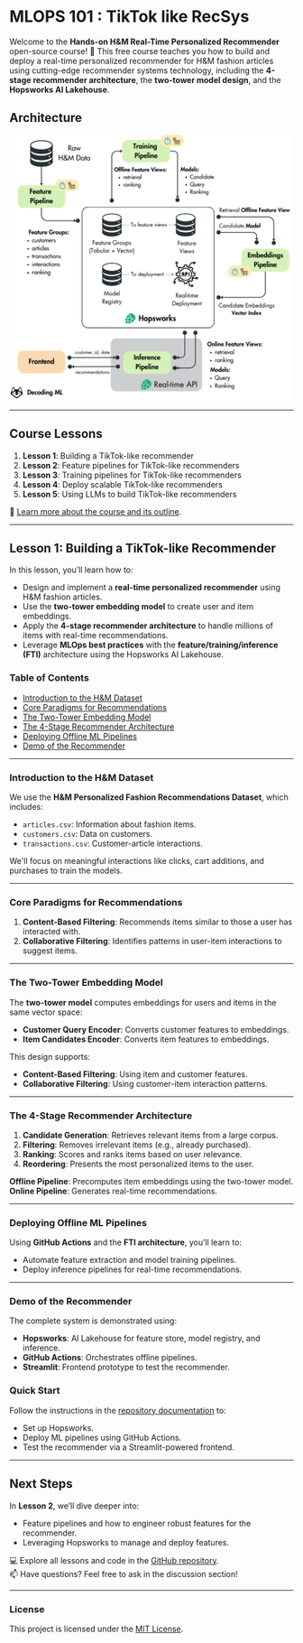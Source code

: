 # MLOPS 101 : TikTok like RecSys

Welcome to the **Hands-on H&M Real-Time Personalized Recommender** open-source course! 🎉 This free course teaches you how to build and deploy a real-time personalized recommender for H&M fashion articles using cutting-edge recommender systems technology, including the **4-stage recommender architecture**, the **two-tower model design**, and the **Hopsworks AI Lakehouse**.

## Architecture

![Architecture](https://github.com/machinelearningzuu/MLOPS_101-TikTok_like_RecSys/raw/main/Architecture.jpeg)

---

## Course Lessons

1. **Lesson 1**: Building a TikTok-like recommender
2. **Lesson 2**: Feature pipelines for TikTok-like recommenders
3. **Lesson 3**: Training pipelines for TikTok-like recommenders
4. **Lesson 4**: Deploy scalable TikTok-like recommenders
5. **Lesson 5**: Using LLMs to build TikTok-like recommenders

🔗 [Learn more about the course and its outline](#).

---

## Lesson 1: Building a TikTok-like Recommender

In this lesson, you’ll learn how to:
- Design and implement a **real-time personalized recommender** using H&M fashion articles.
- Use the **two-tower embedding model** to create user and item embeddings.
- Apply the **4-stage recommender architecture** to handle millions of items with real-time recommendations.
- Leverage **MLOps best practices** with the **feature/training/inference (FTI)** architecture using the Hopsworks AI Lakehouse.

### Table of Contents
- [Introduction to the H&M Dataset](#introduction-to-the-hm-dataset)
- [Core Paradigms for Recommendations](#core-paradigms-for-recommendations)
- [The Two-Tower Embedding Model](#the-two-tower-embedding-model)
- [The 4-Stage Recommender Architecture](#the-4-stage-recommender-architecture)
- [Deploying Offline ML Pipelines](#deploying-offline-ml-pipelines)
- [Demo of the Recommender](#demo-of-the-recommender)

---

### Introduction to the H&M Dataset

We use the **H&M Personalized Fashion Recommendations Dataset**, which includes:
- `articles.csv`: Information about fashion items.
- `customers.csv`: Data on customers.
- `transactions.csv`: Customer-article interactions.

We'll focus on meaningful interactions like clicks, cart additions, and purchases to train the models.

---

### Core Paradigms for Recommendations

1. **Content-Based Filtering**: Recommends items similar to those a user has interacted with.
2. **Collaborative Filtering**: Identifies patterns in user-item interactions to suggest items.

---

### The Two-Tower Embedding Model

The **two-tower model** computes embeddings for users and items in the same vector space:
- **Customer Query Encoder**: Converts customer features to embeddings.
- **Item Candidates Encoder**: Converts item features to embeddings.

This design supports:
- **Content-Based Filtering**: Using item and customer features.
- **Collaborative Filtering**: Using customer-item interaction patterns.

---

### The 4-Stage Recommender Architecture

1. **Candidate Generation**: Retrieves relevant items from a large corpus.
2. **Filtering**: Removes irrelevant items (e.g., already purchased).
3. **Ranking**: Scores and ranks items based on user relevance.
4. **Reordering**: Presents the most personalized items to the user.

**Offline Pipeline**: Precomputes item embeddings using the two-tower model.  
**Online Pipeline**: Generates real-time recommendations.

---

### Deploying Offline ML Pipelines

Using **GitHub Actions** and the **FTI architecture**, you’ll learn to:
- Automate feature extraction and model training pipelines.
- Deploy inference pipelines for real-time recommendations.

---

### Demo of the Recommender

The complete system is demonstrated using:
- **Hopsworks**: AI Lakehouse for feature store, model registry, and inference.
- **GitHub Actions**: Orchestrates offline pipelines.
- **Streamlit**: Frontend prototype to test the recommender.

### Quick Start

Follow the instructions in the [repository documentation](#) to:
- Set up Hopsworks.
- Deploy ML pipelines using GitHub Actions.
- Test the recommender via a Streamlit-powered frontend.

---

## Next Steps

In **Lesson 2**, we’ll dive deeper into:
- Feature pipelines and how to engineer robust features for the recommender.
- Leveraging Hopsworks to manage and deploy features.

💻 Explore all lessons and code in the [GitHub repository](#).  
📫 Have questions? Feel free to ask in the discussion section!

---

### License

This project is licensed under the [MIT License](LICENSE).